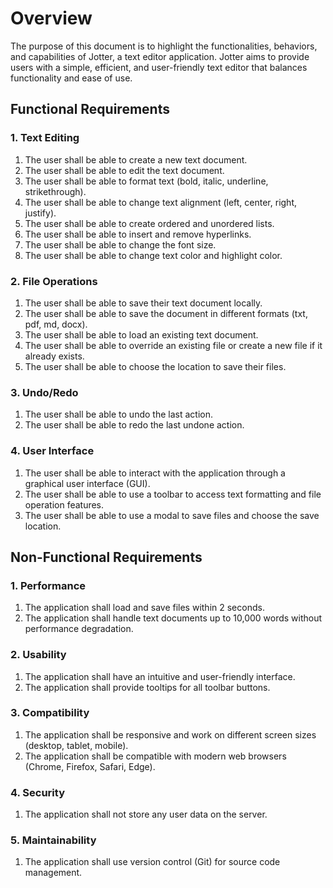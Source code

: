 # Overview

The purpose of this document is to highlight the functionalities, behaviors, and capabilities of Jotter, a text editor application. Jotter aims to provide users with a simple, efficient, and user-friendly text editor that balances functionality and ease of use.

## Functional Requirements

### 1. Text Editing
1. The user shall be able to create a new text document.
2. The user shall be able to edit the text document.
3. The user shall be able to format text (bold, italic, underline, strikethrough).
4. The user shall be able to change text alignment (left, center, right, justify).
5. The user shall be able to create ordered and unordered lists.
6. The user shall be able to insert and remove hyperlinks.
7. The user shall be able to change the font size.
8. The user shall be able to change text color and highlight color.

### 2. File Operations
1. The user shall be able to save their text document locally.
2. The user shall be able to save the document in different formats (txt, pdf, md, docx).
3. The user shall be able to load an existing text document.
4. The user shall be able to override an existing file or create a new file if it already exists.
5. The user shall be able to choose the location to save their files.

### 3. Undo/Redo
1. The user shall be able to undo the last action.
2. The user shall be able to redo the last undone action.

### 4. User Interface
1. The user shall be able to interact with the application through a graphical user interface (GUI).
2. The user shall be able to use a toolbar to access text formatting and file operation features.
3. The user shall be able to use a modal to save files and choose the save location.

## Non-Functional Requirements

### 1. Performance
1. The application shall load and save files within 2 seconds.
2. The application shall handle text documents up to 10,000 words without performance degradation.

### 2. Usability
1. The application shall have an intuitive and user-friendly interface.
2. The application shall provide tooltips for all toolbar buttons.

### 3. Compatibility
1. The application shall be responsive and work on different screen sizes (desktop, tablet, mobile).
2. The application shall be compatible with modern web browsers (Chrome, Firefox, Safari, Edge).

### 4. Security
1. The application shall not store any user data on the server.

### 5. Maintainability
1. The application shall use version control (Git) for source code management.

